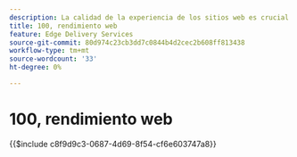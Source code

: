 ```yaml
---
description: La calidad de la experiencia de los sitios web es crucial para lograr los objetivos comerciales de su sitio web y la satisfacción de los visitantes.
title: 100, rendimiento web
feature: Edge Delivery Services
source-git-commit: 80d974c23cb3dd7c0844b4d2cec2b608ff813438
workflow-type: tm+mt
source-wordcount: '33'
ht-degree: 0%

---
```


# 100, rendimiento web

{{$include c8f9d9c3-0687-4d69-8f54-cf6e603747a8}}